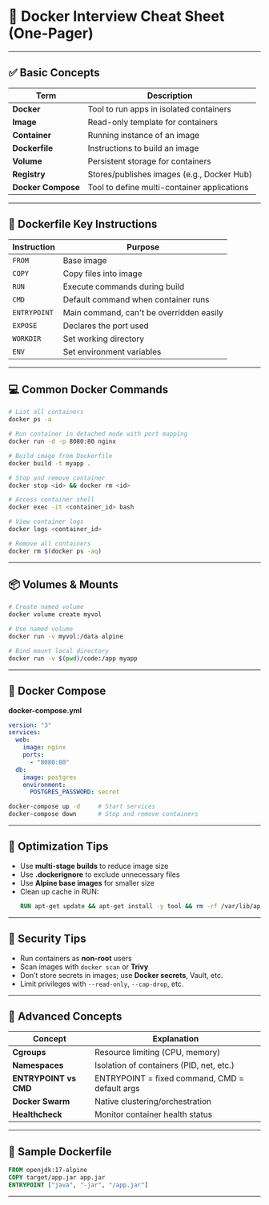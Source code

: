 # 🐳 Docker Interview Cheat Sheet (One-Pager)

---

## ✅ Basic Concepts

| Term              | Description                                      |
|-------------------|--------------------------------------------------|
| **Docker**        | Tool to run apps in isolated containers          |
| **Image**         | Read-only template for containers                |
| **Container**     | Running instance of an image                     |
| **Dockerfile**    | Instructions to build an image                   |
| **Volume**        | Persistent storage for containers                |
| **Registry**      | Stores/publishes images (e.g., Docker Hub)       |
| **Docker Compose**| Tool to define multi-container applications      |

---

## 🧱 Dockerfile Key Instructions

| Instruction   | Purpose                          |
|---------------|----------------------------------|
| `FROM`        | Base image                       |
| `COPY`        | Copy files into image            |
| `RUN`         | Execute commands during build    |
| `CMD`         | Default command when container runs |
| `ENTRYPOINT`  | Main command, can't be overridden easily |
| `EXPOSE`      | Declares the port used           |
| `WORKDIR`     | Set working directory            |
| `ENV`         | Set environment variables        |

---

## 💻 Common Docker Commands

```bash
# List all containers
docker ps -a

# Run container in detached mode with port mapping
docker run -d -p 8080:80 nginx

# Build image from Dockerfile
docker build -t myapp .

# Stop and remove container
docker stop <id> && docker rm <id>

# Access container shell
docker exec -it <container_id> bash

# View container logs
docker logs <container_id>

# Remove all containers
docker rm $(docker ps -aq)
```

---

## 📦 Volumes & Mounts

```bash
# Create named volume
docker volume create myvol

# Use named volume
docker run -v myvol:/data alpine

# Bind mount local directory
docker run -v $(pwd)/code:/app myapp
```

---

## 🧬 Docker Compose

**docker-compose.yml**
```yaml
version: "3"
services:
  web:
    image: nginx
    ports:
      - "8080:80"
  db:
    image: postgres
    environment:
      POSTGRES_PASSWORD: secret
```

```bash
docker-compose up -d     # Start services
docker-compose down      # Stop and remove containers
```

---

## 🚀 Optimization Tips

- Use **multi-stage builds** to reduce image size
- Use **.dockerignore** to exclude unnecessary files
- Use **Alpine base images** for smaller size
- Clean up cache in RUN:
  ```Dockerfile
  RUN apt-get update && apt-get install -y tool && rm -rf /var/lib/apt/lists/*
  ```

---

## 🔐 Security Tips

- Run containers as **non-root** users
- Scan images with `docker scan` or **Trivy**
- Don’t store secrets in images; use **Docker secrets**, Vault, etc.
- Limit privileges with `--read-only`, `--cap-drop`, etc.

---

## 🧠 Advanced Concepts

| Concept         | Explanation                                        |
|------------------|----------------------------------------------------|
| **Cgroups**      | Resource limiting (CPU, memory)                    |
| **Namespaces**   | Isolation of containers (PID, net, etc.)           |
| **ENTRYPOINT vs CMD** | ENTRYPOINT = fixed command, CMD = default args |
| **Docker Swarm** | Native clustering/orchestration                    |
| **Healthcheck**  | Monitor container health status                    |

---

## 📄 Sample Dockerfile

```Dockerfile
FROM openjdk:17-alpine
COPY target/app.jar app.jar
ENTRYPOINT ["java", "-jar", "/app.jar"]
```

---